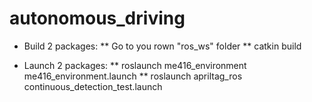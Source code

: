 # autonomous_driving

* Build 2 packages:
** Go to you rown "ros_ws" folder
** catkin build

* Launch 2 packages:
** roslaunch me416_environment me416_environment.launch
** roslaunch apriltag_ros continuous_detection_test.launch 
